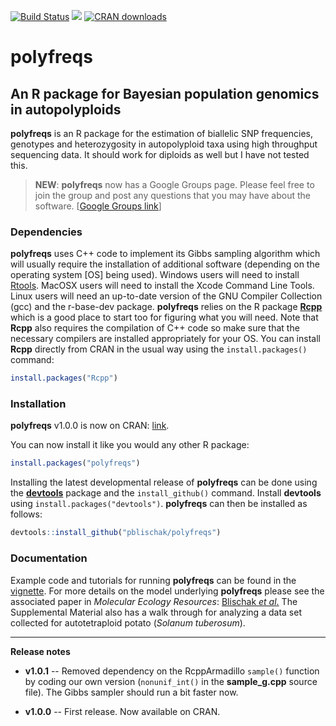 [![Build Status](https://travis-ci.org/pblischak/polyfreqs.svg?branch=master)](https://travis-ci.org/pblischak/polyfreqs)
[![](http://www.r-pkg.org/badges/version/polyfreqs)](https://cran.r-project.org/web/packages/polyfreqs/index.html)
[![CRAN downloads](http://cranlogs.r-pkg.org/badges/polyfreqs)](https://cran.r-project.org/web/packages/polyfreqs/vignettes/polyfreqs_Intro.html)
# **polyfreqs**

## An R package for Bayesian population genomics in autopolyploids

**polyfreqs** is an R package for the estimation of biallelic SNP frequencies, genotypes and heterozygosity in autopolyploid taxa using high throughput sequencing data. It should work for diploids as well but I have not tested this.

> **NEW**: **polyfreqs** now has a Google Groups page. Please feel free to join the group and post any questions that you may have about the software. [[Google Groups link](https://groups.google.com/forum/#!forum/polyfreqs-users)]

### Dependencies

**polyfreqs** uses C++ code to implement its Gibbs sampling algorithm which will usually require the installation of additional software (depending on the operating system [OS] being used).
Windows users will need to install <a href="http://cran.r-project.org/bin/windows/Rtools/" target="_blank">Rtools</a>.
MacOSX users will need to install the Xcode Command Line Tools.
Linux users will need an up-to-date version of the GNU Compiler Collection (gcc) and the r-base-dev package. **polyfreqs** relies on the R package <a href="http://cran.r-project.org/package=Rcpp" target="_blank"><strong>Rcpp</strong></a> which is a good place to start too for figuring what you will need. Note that **Rcpp** also requires the compilation of C++ code so make sure that the necessary compilers are installed appropriately for your OS. You can install **Rcpp** directly from CRAN in the usual way using the `install.packages()` command:

```r
install.packages("Rcpp")
```

### Installation

**polyfreqs** v1.0.0 is now on CRAN: <a href="http://cran.r-project.org/package=polyfreqs" target="_blank">link</a>.

You can now install it like you would any other R package:

```r
install.packages("polyfreqs")
```

Installing the latest developmental release of **polyfreqs** can be done using the <a href="http://cran.r-project.org/package=devtools" target="_blank"><strong>devtools</strong></a> package and the `install_github()` command.
Install **devtools** using `install.packages("devtools")`. **polyfreqs** can then be installed as follows:

```r
devtools::install_github("pblischak/polyfreqs")
```

### Documentation

Example code and tutorials for running **polyfreqs** can be found in the <a href="https://cran.r-project.org/web/packages/polyfreqs/vignettes/polyfreqs_Intro.html" target="_blank">vignette</a>.
For more details on the model underlying **polyfreqs** please see the associated paper in *Molecular Ecology Resources*: <a href="http://onlinelibrary.wiley.com/doi/10.1111/1755-0998.12493/abstract" target="_blank">Blischak <em>et al</em>.</a> The Supplemental Material also has a walk through for analyzing a data set collected for autotetraploid potato (*Solanum tuberosum*).

--------

**Release notes**

 - **v1.0.1** -- Removed dependency on the RcppArmadillo `sample()` function by coding our own version (`nonunif_int()` in the **sample_g.cpp** source file). The Gibbs sampler should run a bit faster now.

 - **v1.0.0** -- First release. Now available on CRAN.
